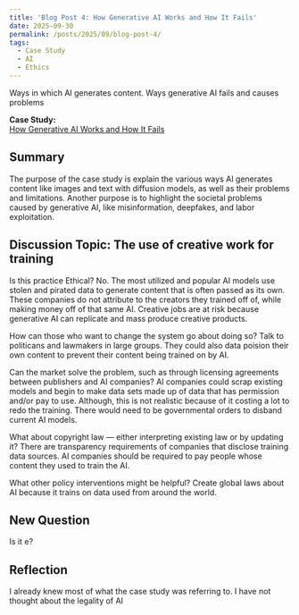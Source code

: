 ```yaml
---
title: 'Blog Post 4: How Generative AI Works and How It Fails'
date: 2025-09-30
permalink: /posts/2025/09/blog-post-4/
tags:
  - Case Study
  - AI
  - Ethics
---
```


Ways in which AI generates content. Ways generative AI fails and causes problems

**Case Study:**  
[How Generative AI Works and How It Fails](https://mit-serc.pubpub.org/pub/f3o5mpn6/release/1?readingCollection=3a6c54f1)

Summary
---
The purpose of the case study is explain the various ways AI generates content like images and text with diffusion models, as well as their problems and limitations. Another purpose is to highlight the societal problems caused by generative AI, like misinformation, deepfakes, and labor exploitation.

Discussion Topic: The use of creative work for training
---
Is this practice Ethical? No. The most utilized and popular AI models use stolen and pirated data to generate content that is often passed as its own. These companies do not attribute to the creators they trained off of, while making money off of that same AI. Creative jobs are at risk because generative AI can replicate and mass produce creative products.

How can those who want to change the system go about doing so? Talk to politicans and lawmakers in large groups. They could also data poision their own content to prevent their content being trained on by AI.

Can the market solve the problem, such as through licensing agreements between publishers and AI companies? AI companies could scrap existing models and begin to make data sets made up of data that has permission and/or pay to use. Although, this is not realistic because of it costing a lot to redo the training. There would need to be governmental orders to disband current AI models.

What about copyright law — either interpreting existing law or by updating it? There are transparency requirements of companies that disclose training data sources. AI companies should be required to pay people whose content they used to train the AI.

What other policy interventions might be helpful? Create global laws about AI because it trains on data used from around the world.


New Question
---

Is it e?

Reflection
---

I already knew most of what the case study was referring to. I have not thought about the legality of AI